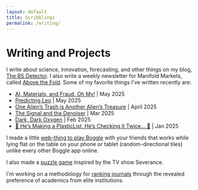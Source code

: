 ```yaml
---
layout: default
title: Scribblings
permalink: /writing/
---
```


# Writing and Projects

I write about science, innovation, forecasting, and other things on my blog, [The BS Detector](https://thebsdetector.substack.com/).  I also write a weekly newsletter for Manifold Markets, called [Above the Fold](https://news.manifold.markets/). Some of my favorite things I've written recently are:
- [AI, Materials, and Fraud, Oh My!](https://thebsdetector.substack.com/p/ai-materials-and-fraud-oh-my) | May 2025
- [Predicting Leo](https://news.manifold.markets/p/predicting-leo) | May 2025
- [One Alien’s Trash is Another Alien’s Treasure](https://thebsdetector.substack.com/p/one-aliens-trash-is-another-aliens) | April 2025
- [The Signal and the Denoiser](https://news.manifold.markets/p/the-signal-and-the-denoiser) | Mar 2025
- [Dark, Dark Oxygen](https://thebsdetector.substack.com/p/dark-dark-oxygen) | Feb 2025
- [🎵 He’s Making a PlasticList, He’s Checking it Twice… 🎵](https://thebsdetector.substack.com/p/hes-making-a-plasticlist-hes-checking) | Jan 2025

I made a little [web-thing to play Boggle](https://benshindel.github.io/boggle/) with your friends that works while lying flat on the table on your phone or tablet (random-directional tiles) unlike every other Boggle app online.

I also made a [puzzle game](https://benshindel.github.io/scarynumbers) inspired by the TV show Severance.

I'm working on a methodology for [ranking journals](https://benshindel.github.io/journal-ranking/) through the revealed preference of academics from elite institutions.
